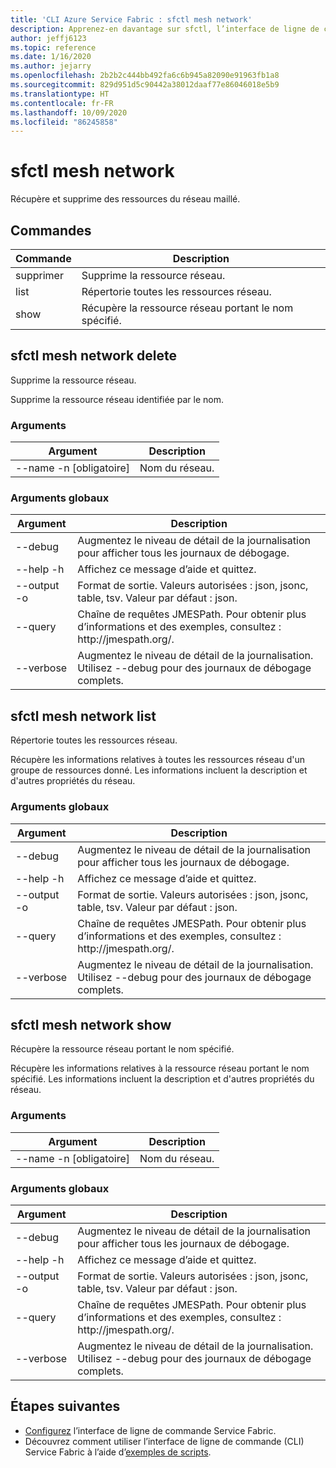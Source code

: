 ```yaml
---
title: 'CLI Azure Service Fabric : sfctl mesh network'
description: Apprenez-en davantage sur sfctl, l’interface de ligne de commande d’Azure Service Fabric. Contient une liste de commandes pour l’obtention et la suppression de ressources de réseau Service Fabric Mesh.
author: jeffj6123
ms.topic: reference
ms.date: 1/16/2020
ms.author: jejarry
ms.openlocfilehash: 2b2b2c444bb492fa6c6b945a82090e91963fb1a8
ms.sourcegitcommit: 829d951d5c90442a38012daaf77e86046018e5b9
ms.translationtype: HT
ms.contentlocale: fr-FR
ms.lasthandoff: 10/09/2020
ms.locfileid: "86245858"
---
```

# <a name="sfctl-mesh-network"></a>sfctl mesh network
Récupère et supprime des ressources du réseau maillé.

## <a name="commands"></a>Commandes

|Commande|Description|
| --- | --- |
| supprimer | Supprime la ressource réseau. |
| list | Répertorie toutes les ressources réseau. |
| show | Récupère la ressource réseau portant le nom spécifié. |

## <a name="sfctl-mesh-network-delete"></a>sfctl mesh network delete
Supprime la ressource réseau.

Supprime la ressource réseau identifiée par le nom.

### <a name="arguments"></a>Arguments

|Argument|Description|
| --- | --- |
| --name -n [obligatoire] | Nom du réseau. |

### <a name="global-arguments"></a>Arguments globaux

|Argument|Description|
| --- | --- |
| --debug | Augmentez le niveau de détail de la journalisation pour afficher tous les journaux de débogage. |
| --help -h | Affichez ce message d’aide et quittez. |
| --output -o | Format de sortie.  Valeurs autorisées \: json, jsonc, table, tsv.  Valeur par défaut \: json. |
| --query | Chaîne de requêtes JMESPath. Pour obtenir plus d’informations et des exemples, consultez : http\://jmespath.org/. |
| --verbose | Augmentez le niveau de détail de la journalisation. Utilisez --debug pour des journaux de débogage complets. |

## <a name="sfctl-mesh-network-list"></a>sfctl mesh network list
Répertorie toutes les ressources réseau.

Récupère les informations relatives à toutes les ressources réseau d'un groupe de ressources donné. Les informations incluent la description et d'autres propriétés du réseau.

### <a name="global-arguments"></a>Arguments globaux

|Argument|Description|
| --- | --- |
| --debug | Augmentez le niveau de détail de la journalisation pour afficher tous les journaux de débogage. |
| --help -h | Affichez ce message d’aide et quittez. |
| --output -o | Format de sortie.  Valeurs autorisées \: json, jsonc, table, tsv.  Valeur par défaut \: json. |
| --query | Chaîne de requêtes JMESPath. Pour obtenir plus d’informations et des exemples, consultez : http\://jmespath.org/. |
| --verbose | Augmentez le niveau de détail de la journalisation. Utilisez --debug pour des journaux de débogage complets. |

## <a name="sfctl-mesh-network-show"></a>sfctl mesh network show
Récupère la ressource réseau portant le nom spécifié.

Récupère les informations relatives à la ressource réseau portant le nom spécifié. Les informations incluent la description et d'autres propriétés du réseau.

### <a name="arguments"></a>Arguments

|Argument|Description|
| --- | --- |
| --name -n [obligatoire] | Nom du réseau. |

### <a name="global-arguments"></a>Arguments globaux

|Argument|Description|
| --- | --- |
| --debug | Augmentez le niveau de détail de la journalisation pour afficher tous les journaux de débogage. |
| --help -h | Affichez ce message d’aide et quittez. |
| --output -o | Format de sortie.  Valeurs autorisées \: json, jsonc, table, tsv.  Valeur par défaut \: json. |
| --query | Chaîne de requêtes JMESPath. Pour obtenir plus d’informations et des exemples, consultez : http\://jmespath.org/. |
| --verbose | Augmentez le niveau de détail de la journalisation. Utilisez --debug pour des journaux de débogage complets. |


## <a name="next-steps"></a>Étapes suivantes
- [Configurez](service-fabric-cli.md) l’interface de ligne de commande Service Fabric.
- Découvrez comment utiliser l’interface de ligne de commande (CLI) Service Fabric à l’aide d’[exemples de scripts](./scripts/sfctl-upgrade-application.md).
